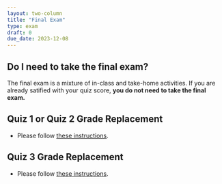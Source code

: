 ```yaml
---
layout: two-column
title: "Final Exam"
type: exam
draft: 0
due_date: 2023-12-08
---
```


## Do I need to take the final exam?
The final exam is a mixture of in-class and take-home activities. If you are already satified with your quiz score, **you do not need to take the final exam.**

## Quiz 1 or Quiz 2 Grade Replacement

<!-- Instructions will be posted on the day of the exam -->

* Please follow [these instructions](../activities/final-html-css).

## Quiz 3 Grade Replacement

<!-- Instructions will be posted on the day of the exam -->

* Please follow [these instructions](../activities/final-javascript).